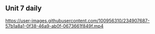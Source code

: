## Unit 7 daily


https://user-images.githubusercontent.com/100956310/234907687-57b1a8a1-0f38-46a9-ab0f-0673661f849f.mp4


